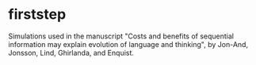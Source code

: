 # firststep
Simulations used in the manuscript "Costs and benefits of sequential information may explain evolution of language and thinking", by Jon-And, Jonsson, Lind, Ghirlanda, and Enquist.
